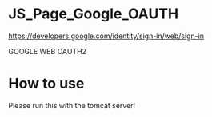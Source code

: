 # JS_Page_Google_OAUTH
https://developers.google.com/identity/sign-in/web/sign-in

GOOGLE WEB OAUTH2

# How to use

Please run this with the tomcat server! 
